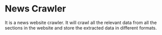 # News Crawler
It is a news website crawler. It will crawl all the relevant data from all the sections in the website and store the extracted data in different formats.
